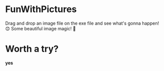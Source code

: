 # FunWithPictures
Drag and drop an image file on the exe file and see what's gonna happen! 😊
Some beautiful image magic! 💖

# Worth a try? 
**yes**
